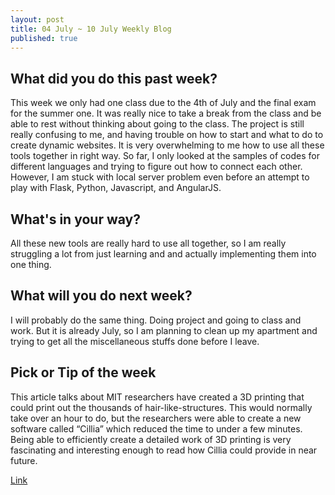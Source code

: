 ```yaml
---
layout: post
title: 04 July ~ 10 July Weekly Blog
published: true
---
```

## What did you do this past week?
This week we only had one class due to the 4th of July and the final exam for the summer one. It was really nice to take a break from the class and be able to rest without thinking about going to the class. The project is still really confusing to me, and having trouble on how to start and what to do to create dynamic websites. It is very overwhelming to me how to use all these tools together in right way. So far, I only looked at the samples of codes for different languages and trying to figure out how to connect each other. However, I am stuck with local server problem even before an attempt to play with Flask, Python, Javascript, and AngularJS. 

## What's in your way?
All these new tools are really hard to use all together, so I am really struggling a lot from just learning and and actually implementing them into one thing.

## What will you do next week?
I will probably do the same thing. Doing project and going to class and work. But it is already July, so I am planning to clean up my apartment and trying to get all the miscellaneous stuffs done before I leave.

## Pick or Tip of the week
This article talks about MIT researchers have created a 3D printing that could print out the thousands of hair-like-structures. This would normally take over an hour to do, but the researchers were able to create a new software called “Cillia” which reduced the time to under a few minutes. Being able to efficiently create a detailed work of 3D printing is very fascinating and interesting enough to read how Cillia could provide in near future.

<a href="https://www.sciencedaily.com/releases/2016/06/160617140606.htm">Link </a>
